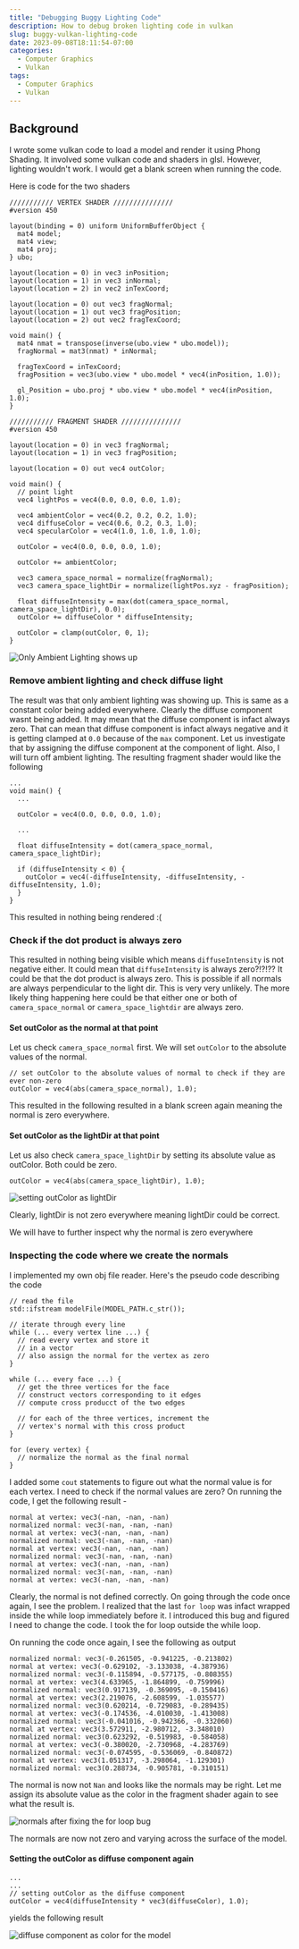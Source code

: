```yaml
---
title: "Debugging Buggy Lighting Code"
description: How to debug broken lighting code in vulkan
slug: buggy-vulkan-lighting-code
date: 2023-09-08T18:11:54-07:00
categories:
  - Computer Graphics
  - Vulkan
tags:
  - Computer Graphics
  - Vulkan
---
```


## Background

I wrote some vulkan code to load a model and render it using Phong Shading. It involved some vulkan code and shaders in glsl. However, lighting wouldn't work. I would get a blank screen when running the code.

Here is code for the two shaders

```
/////////// VERTEX SHADER ///////////////
#version 450

layout(binding = 0) uniform UniformBufferObject {
  mat4 model;
  mat4 view;
  mat4 proj;
} ubo;

layout(location = 0) in vec3 inPosition;
layout(location = 1) in vec3 inNormal;
layout(location = 2) in vec2 inTexCoord;

layout(location = 0) out vec3 fragNormal;
layout(location = 1) out vec3 fragPosition;
layout(location = 2) out vec2 fragTexCoord;

void main() {
  mat4 nmat = transpose(inverse(ubo.view * ubo.model));
  fragNormal = mat3(nmat) * inNormal;

  fragTexCoord = inTexCoord;
  fragPosition = vec3(ubo.view * ubo.model * vec4(inPosition, 1.0));
  
  gl_Position = ubo.proj * ubo.view * ubo.model * vec4(inPosition, 1.0);
}

/////////// FRAGMENT SHADER ///////////////
#version 450

layout(location = 0) in vec3 fragNormal;
layout(location = 1) in vec3 fragPosition;

layout(location = 0) out vec4 outColor;

void main() {
  // point light
  vec4 lightPos = vec4(0.0, 0.0, 0.0, 1.0);

  vec4 ambientColor = vec4(0.2, 0.2, 0.2, 1.0);
  vec4 diffuseColor = vec4(0.6, 0.2, 0.3, 1.0);
  vec4 specularColor = vec4(1.0, 1.0, 1.0, 1.0);

  outColor = vec4(0.0, 0.0, 0.0, 1.0);

  outColor += ambientColor;

  vec3 camera_space_normal = normalize(fragNormal);
  vec3 camera_space_lightDir = normalize(lightPos.xyz - fragPosition);

  float diffuseIntensity = max(dot(camera_space_normal, camera_space_lightDir), 0.0);
  outColor += diffuseColor * diffuseIntensity;

  outColor = clamp(outColor, 0, 1);
}
```

![Only Ambient Lighting shows up](01-only-ambient-shows-up.gif)

### Remove ambient lighting and check diffuse light

The result was that only ambient lighting was showing up. This is same as a constant color being added everywhere. Clearly the diffuse component wasnt being added. It may mean that the diffuse component is infact always zero. That can mean that diffuse component is infact always negative and it is getting clamped at `0.0` because of the `max` component. Let us investigate that by assigning the diffuse component at the component of light. Also, I will turn off ambient lighting. The resulting fragment shader would like the following

```
...
void main() {
  ...

  outColor = vec4(0.0, 0.0, 0.0, 1.0);

  ...

  float diffuseIntensity = dot(camera_space_normal, camera_space_lightDir);
  
  if (diffuseIntensity < 0) {
    outColor = vec4(-diffuseIntensity, -diffuseIntensity, -diffuseIntensity, 1.0);
  }
}
```

This resulted in nothing being rendered :(

### Check if the dot product is always zero

This resulted in nothing being visible which means `diffuseIntensity` is not negative either. It could mean that `diffuseIntensity` is always zero?!?!?? It could be that the dot product is always zero. This is possible if all normals are always perpendicular to the light dir. This is very very unlikely. The more likely thing happening here could be that either one or both of `camera_space_normal` or `camera_space_lightdir` are always zero.

#### Set outColor as the normal at that point

Let us check `camera_space_normal` first. We will set `outColor` to the absolute values of the normal.

```
// set outColor to the absolute values of normal to check if they are ever non-zero
outColor = vec4(abs(camera_space_normal), 1.0);
```

This resulted in the following resulted in a blank screen again meaning the normal is zero everywhere.

#### Set outColor as the lightDir at that point

Let us also check `camera_space_lightDir` by setting its absolute value as outColor. Both could be zero.

```
outColor = vec4(abs(camera_space_lightDir), 1.0);
```

![setting outColor as lightDir](02-camera-space-lightDir-color.gif)

Clearly, lightDir is not zero everywhere meaning lightDir could be correct.

We will have to further inspect why the normal is zero everywhere

### Inspecting the code where we create the normals

I implemented my own obj file reader. Here's the pseudo code describing the code

```
// read the file
std::ifstream modelFile(MODEL_PATH.c_str());

// iterate through every line
while (... every vertex line ...) {
  // read every vertex and store it
  // in a vector
  // also assign the normal for the vertex as zero
}

while (... every face ...) {
  // get the three vertices for the face
  // construct vectors corresponding to it edges
  // compute cross producct of the two edges

  // for each of the three vertices, increment the
  // vertex's normal with this cross product
}

for (every vertex) {
  // normalize the normal as the final normal
}
```

I added some `cout` statements to figure out what the normal value is for each vertex. I need to check if the normal values are zero? On running the code, I get the following result -

```
normal at vertex: vec3(-nan, -nan, -nan)
normalized normal: vec3(-nan, -nan, -nan)
normal at vertex: vec3(-nan, -nan, -nan)
normalized normal: vec3(-nan, -nan, -nan)
normal at vertex: vec3(-nan, -nan, -nan)
normalized normal: vec3(-nan, -nan, -nan)
normal at vertex: vec3(-nan, -nan, -nan)
normalized normal: vec3(-nan, -nan, -nan)
normal at vertex: vec3(-nan, -nan, -nan)
```

Clearly, the normal is not defined correctly. On going through the code once again, I see the problem.  I realized that the last `for loop` was infact wrapped inside the while loop immediately before it. I introduced this bug and figured I need to change the code. I took the for loop outside the while loop.

On running the code once again, I see the following as output

```
normalized normal: vec3(-0.261505, -0.941225, -0.213802)
normal at vertex: vec3(-0.629102, -3.133038, -4.387936)
normalized normal: vec3(-0.115894, -0.577175, -0.808355)
normal at vertex: vec3(4.633965, -1.864899, -0.759996)
normalized normal: vec3(0.917139, -0.369095, -0.150416)
normal at vertex: vec3(2.219076, -2.608599, -1.035577)
normalized normal: vec3(0.620214, -0.729083, -0.289435)
normal at vertex: vec3(-0.174536, -4.010030, -1.413008)
normalized normal: vec3(-0.041016, -0.942366, -0.332060)
normal at vertex: vec3(3.572911, -2.980712, -3.348010)
normalized normal: vec3(0.623292, -0.519983, -0.584058)
normal at vertex: vec3(-0.380020, -2.730968, -4.283769)
normalized normal: vec3(-0.074595, -0.536069, -0.840872)
normal at vertex: vec3(1.051317, -3.298064, -1.129301)
normalized normal: vec3(0.288734, -0.905781, -0.310151)
```
The normal is now not `Nan` and looks like the normals may be right. Let me assign its absolute value as the color in the fragment shader again to see what the result is.

![normals after fixing the for loop bug](03-normals-after-for-loop.gif)

The normals are now not zero and varying across the surface of the model.

#### Setting the outColor as diffuse component again

```
...
...
// setting outColor as the diffuse component
outColor = vec4(diffuseIntensity * vec3(diffuseColor), 1.0);
```

yields the following result

![diffuse component as color for the model](04-diffuse-component-as-color.gif)

